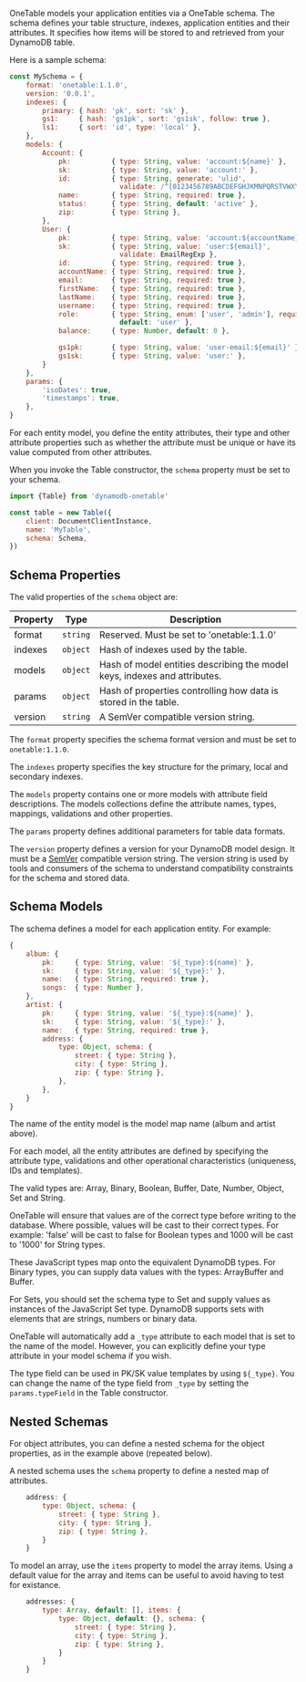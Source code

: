 
OneTable models your application entities via a OneTable schema. The schema defines your table structure, indexes, application entities and their attributes. It specifies how items will be stored to and retrieved from your DynamoDB table.

Here is a sample schema:

```javascript
const MySchema = {
    format: 'onetable:1.1.0',
    version: '0.0.1',
    indexes: {
        primary: { hash: 'pk', sort: 'sk' },
        gs1:     { hash: 'gs1pk', sort: 'gs1sk', follow: true },
        ls1:     { sort: 'id', type: 'local' },
    },
    models: {
        Account: {
            pk:          { type: String, value: 'account:${name}' },
            sk:          { type: String, value: 'account:' },
            id:          { type: String, generate: 'ulid',
                           validate: /^[0123456789ABCDEFGHJKMNPQRSTVWXYZ]{26}$/i },
            name:        { type: String, required: true },
            status:      { type: String, default: 'active' },
            zip:         { type: String },
        },
        User: {
            pk:          { type: String, value: 'account:${accountName}' },
            sk:          { type: String, value: 'user:${email}',
                           validate: EmailRegExp },
            id:          { type: String, required: true },
            accountName: { type: String, required: true },
            email:       { type: String, required: true },
            firstName:   { type: String, required: true },
            lastName:    { type: String, required: true },
            username:    { type: String, required: true },
            role:        { type: String, enum: ['user', 'admin'], required: true,
                           default: 'user' },
            balance:     { type: Number, default: 0 },

            gs1pk:       { type: String, value: 'user-email:${email}' },
            gs1sk:       { type: String, value: 'user:' },
        }
    },
    params: {
        'isoDates': true,
        'timestamps': true,
    },
}
```

For each entity model, you define the entity attributes, their type and other attribute properties such as whether the attribute must be unique or have its value computed from other attributes.

When you invoke the Table constructor, the `schema` property must be set to your schema.

```javascript
import {Table} from 'dynamodb-onetable'

const table = new Table({
    client: DocumentClientInstance,
    name: 'MyTable',
    schema: Schema,
})
```

## Schema Properties

The valid properties of the `schema` object are:

| Property | Type | Description |
| -------- | :--: | ----------- |
| format | `string` | Reserved. Must be set to 'onetable:1.1.0' |
| indexes | `object` | Hash of indexes used by the table. |
| models | `object` | Hash of model entities describing the model keys, indexes and attributes. |
| params | `object` | Hash of properties controlling how data is stored in the table. |
| version | `string` | A SemVer compatible version string. |

The `format` property specifies the schema format version and must be set to `onetable:1.1.0`.

The `indexes` property specifies the key structure for the primary, local and secondary indexes.

The `models` property contains one or more models with attribute field descriptions. The models collections define the attribute names, types, mappings, validations and other properties.

The `params` property defines additional parameters for table data formats.

The `version` property defines a version for your DynamoDB model design. It must be a [SemVer](https://semver.org/) compatible version string. The version string is used by tools and consumers of the schema to understand compatibility constraints for the schema and stored data.


## Schema Models

The schema defines a model for each application entity. For example:

```javascript
{
    album: {
        pk:     { type: String, value: '${_type}:${name}' },
        sk:     { type: String, value: '${_type}:' },
        name:   { type: String, required: true },
        songs:  { type: Number },
    },
    artist: {
        pk:     { type: String, value: '${_type}:${name}' },
        sk:     { type: String, value: '${_type}:' },
        name:   { type: String, required: true },
        address: {
            type: Object, schema: {
                street: { type: String },
                city: { type: String },
                zip: { type: String },
            },
        },
    }
}
```

The name of the entity model is the model map name (album and artist above).

For each model, all the entity attributes are defined by specifying the attribute type, validations and other operational characteristics (uniqueness, IDs and templates).

The valid types are: Array, Binary, Boolean, Buffer, Date, Number, Object, Set and String.

OneTable will ensure that values are of the correct type before writing to the database. Where possible, values will be cast to their correct types. For example: 'false' will be cast to false for Boolean types and 1000 will be cast to '1000' for String types.

These JavaScript types map onto the equivalent DynamoDB types. For Binary types, you can supply data values with the types: ArrayBuffer and Buffer.

For Sets, you should set the schema type to Set and supply values as instances of the JavaScript Set type. DynamoDB supports sets with elements that are strings, numbers or binary data.

OneTable will automatically add a `_type` attribute to each model that is set to the name of the model. However, you can explicitly define your type attribute in your model schema if you wish.

The type field can be used in PK/SK value templates by using `${_type}`. You can change the name of the type field from `_type` by setting the `params.typeField` in the Table constructor.

## Nested Schemas

For object attributes, you can define a nested schema for the object properties, as in the example above (repeated below).

A nested schema uses the `schema` property to define a nested map of attributes.

```javascript
    address: {
        type: Object, schema: {
            street: { type: String },
            city: { type: String },
            zip: { type: String },
        }
    }
```

To model an array, use the `items` property to model the array items. Using a default value for the array and items can be useful to avoid having to test for existance.

```javascript
    addresses: {
        type: Array, default: [], items: {
            type: Object, default: {}, schema: {
                street: { type: String },
                city: { type: String },
                zip: { type: String },
            }
        }
    }
```